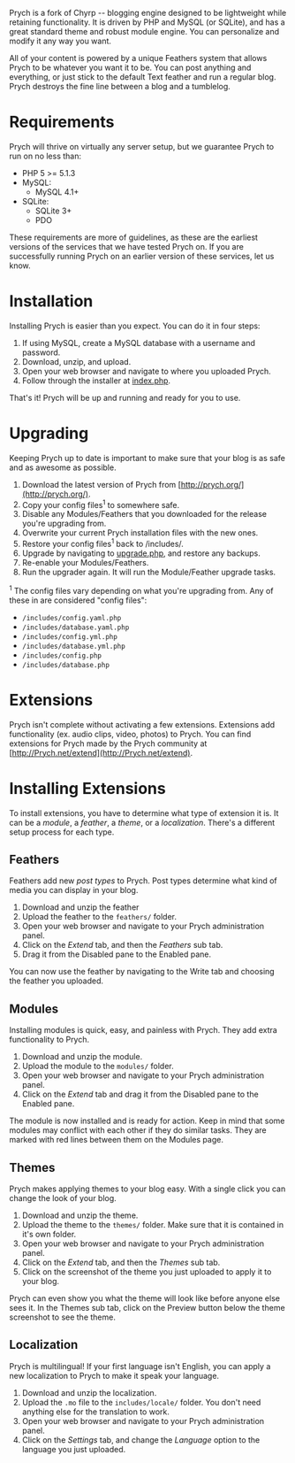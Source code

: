 Prych is a fork of Chyrp -- blogging engine designed to be lightweight while retaining functionality. It is driven by PHP and MySQL (or SQLite), and has a great standard theme and robust module engine. You can personalize and modify it any way you want.

All of your content is powered by a unique Feathers system that allows Prych to be whatever you want it to be. You can post anything and everything, or just stick to the default Text feather and run a regular blog. Prych destroys the fine line between a blog and a tumblelog.

Requirements
============
Prych will thrive on virtually any server setup, but we guarantee Prych to run on no less than:

* PHP 5 >= 5.1.3
* MySQL:
  - MySQL 4.1+
* SQLite:
  - SQLite 3+
  - PDO

These requirements are more of guidelines, as these are the earliest versions of the services that we have tested Prych on. If you are successfully running Prych on an earlier version of these services, let us know.

Installation
============
Installing Prych is easier than you expect. You can do it in four steps:

1. If using MySQL, create a MySQL database with a username and password.
2. Download, unzip, and upload.
3. Open your web browser and navigate to where you uploaded Prych.
4. Follow through the installer at [index.php]().

That's it! Prych will be up and running and ready for you to use.

Upgrading
=========
Keeping Prych up to date is important to make sure that your blog is as safe and as awesome as possible.

1. Download the latest version of Prych from [http://prych.org/](http://prych.org/).
2. Copy your config files<sup>1</sup> to somewhere safe.
3. Disable any Modules/Feathers that you downloaded for the release you're upgrading from.
4. Overwrite your current Prych installation files with the new ones.
5. Restore your config files<sup>1</sup> back to /includes/.
6. Upgrade by navigating to [upgrade.php](), and restore any backups.
7. Re-enable your Modules/Feathers.
8. Run the upgrader again. It will run the Module/Feather upgrade tasks.

<sup>1</sup> The config files vary depending on what you're upgrading from. Any of these in are considered "config files":

* `/includes/config.yaml.php`
* `/includes/database.yaml.php`
* `/includes/config.yml.php`
* `/includes/database.yml.php`
* `/includes/config.php`
* `/includes/database.php`

Extensions
==========
Prych isn't complete without activating a few extensions. Extensions add functionality (ex. audio clips, video, photos) to Prych. You can find extensions for Prych made by the Prych community at [http://Prych.net/extend](http://Prych.net/extend).

Installing Extensions
=====================
To install extensions, you have to determine what type of extension it is. It can be a *module*, a *feather*, a *theme*, or a *localization*. There's a different setup process for each type.

## Feathers
Feathers add new *post types* to Prych. Post types determine what kind of media you can display in your blog.

1. Download and unzip the feather
2. Upload the feather to the `feathers/` folder.
3. Open your web browser and navigate to your Prych administration panel.
4. Click on the *Extend* tab, and then the *Feathers* sub tab.
5. Drag it from the Disabled pane to the Enabled pane.

You can now use the feather by navigating to the Write tab and choosing the feather you uploaded.

## Modules
Installing modules is quick, easy, and painless with Prych. They add extra functionality to Prych.

1. Download and unzip the module.
2. Upload the module to the `modules/` folder.
3. Open your web browser and navigate to your Prych administration panel.
4. Click on the *Extend* tab and drag it from the Disabled pane to the Enabled pane.

The module is now installed and is ready for action. Keep in mind that some modules may conflict with each other if they do similar tasks. They are marked with red lines between them on the Modules page.

## Themes
Prych makes applying themes to your blog easy. With a single click you can change the look of your blog.

1. Download and unzip the theme.
2. Upload the theme to the `themes/` folder. Make sure that it is contained in it's own folder.
3. Open your web browser and navigate to your Prych administration panel.
4. Click on the *Extend* tab, and then the *Themes* sub tab.
5. Click on the screenshot of the theme you just uploaded to apply it to your blog.

Prych can even show you what the theme will look like before anyone else sees it. In the Themes sub tab, click on the Preview button below the theme screenshot to see the theme.

## Localization
Prych is multilingual! If your first language isn't English, you can apply a new localization to Prych to make it speak your language.

1. Download and unzip the localization.
1. Upload the `.mo` file to the `includes/locale/` folder. You don't need anything else for the translation to work.
1. Open your web browser and navigate to your Prych administration panel.
1. Click on the *Settings* tab, and change the *Language* option to the language you just uploaded.
